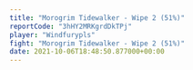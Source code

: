 ```yaml
---
title: "Morogrim Tidewalker - Wipe 2 (51%)"
reportCode: "3hHY2MRKgrdDkTPj"
player: "Windfurypls"
fight: "Morogrim Tidewalker - Wipe 2 (51%)"
date: 2021-10-06T18:48:50.877000+00:00
---
```

